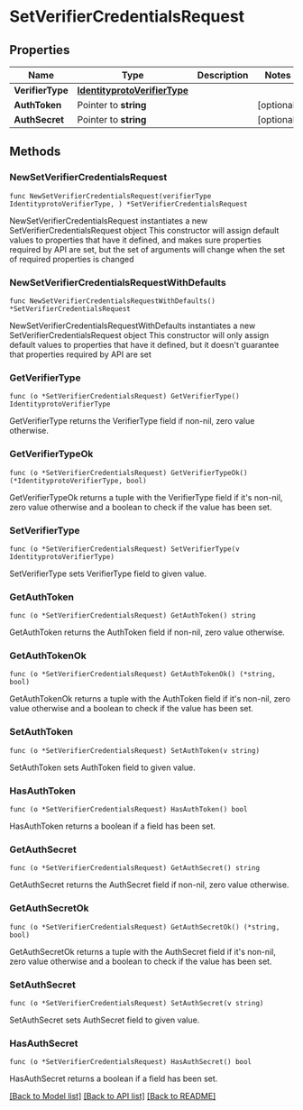 # SetVerifierCredentialsRequest

## Properties

Name | Type | Description | Notes
------------ | ------------- | ------------- | -------------
**VerifierType** | [**IdentityprotoVerifierType**](IdentityprotoVerifierType.md) |  | 
**AuthToken** | Pointer to **string** |  | [optional] 
**AuthSecret** | Pointer to **string** |  | [optional] 

## Methods

### NewSetVerifierCredentialsRequest

`func NewSetVerifierCredentialsRequest(verifierType IdentityprotoVerifierType, ) *SetVerifierCredentialsRequest`

NewSetVerifierCredentialsRequest instantiates a new SetVerifierCredentialsRequest object
This constructor will assign default values to properties that have it defined,
and makes sure properties required by API are set, but the set of arguments
will change when the set of required properties is changed

### NewSetVerifierCredentialsRequestWithDefaults

`func NewSetVerifierCredentialsRequestWithDefaults() *SetVerifierCredentialsRequest`

NewSetVerifierCredentialsRequestWithDefaults instantiates a new SetVerifierCredentialsRequest object
This constructor will only assign default values to properties that have it defined,
but it doesn't guarantee that properties required by API are set

### GetVerifierType

`func (o *SetVerifierCredentialsRequest) GetVerifierType() IdentityprotoVerifierType`

GetVerifierType returns the VerifierType field if non-nil, zero value otherwise.

### GetVerifierTypeOk

`func (o *SetVerifierCredentialsRequest) GetVerifierTypeOk() (*IdentityprotoVerifierType, bool)`

GetVerifierTypeOk returns a tuple with the VerifierType field if it's non-nil, zero value otherwise
and a boolean to check if the value has been set.

### SetVerifierType

`func (o *SetVerifierCredentialsRequest) SetVerifierType(v IdentityprotoVerifierType)`

SetVerifierType sets VerifierType field to given value.


### GetAuthToken

`func (o *SetVerifierCredentialsRequest) GetAuthToken() string`

GetAuthToken returns the AuthToken field if non-nil, zero value otherwise.

### GetAuthTokenOk

`func (o *SetVerifierCredentialsRequest) GetAuthTokenOk() (*string, bool)`

GetAuthTokenOk returns a tuple with the AuthToken field if it's non-nil, zero value otherwise
and a boolean to check if the value has been set.

### SetAuthToken

`func (o *SetVerifierCredentialsRequest) SetAuthToken(v string)`

SetAuthToken sets AuthToken field to given value.

### HasAuthToken

`func (o *SetVerifierCredentialsRequest) HasAuthToken() bool`

HasAuthToken returns a boolean if a field has been set.

### GetAuthSecret

`func (o *SetVerifierCredentialsRequest) GetAuthSecret() string`

GetAuthSecret returns the AuthSecret field if non-nil, zero value otherwise.

### GetAuthSecretOk

`func (o *SetVerifierCredentialsRequest) GetAuthSecretOk() (*string, bool)`

GetAuthSecretOk returns a tuple with the AuthSecret field if it's non-nil, zero value otherwise
and a boolean to check if the value has been set.

### SetAuthSecret

`func (o *SetVerifierCredentialsRequest) SetAuthSecret(v string)`

SetAuthSecret sets AuthSecret field to given value.

### HasAuthSecret

`func (o *SetVerifierCredentialsRequest) HasAuthSecret() bool`

HasAuthSecret returns a boolean if a field has been set.


[[Back to Model list]](../README.md#documentation-for-models) [[Back to API list]](../README.md#documentation-for-api-endpoints) [[Back to README]](../README.md)


